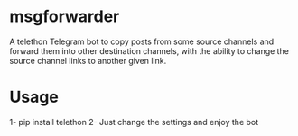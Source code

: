 # msgforwarder
A telethon Telegram bot to copy posts from some source channels and forward them into other destination channels, with the ability to change the source channel links to another given link.

# Usage
1- pip install telethon
2- Just change the settings and enjoy the bot
